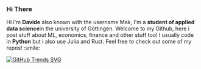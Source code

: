 ### Hi There
<p>
Hi i'm <b>Davide</b> also known with the username Mak, I'm a <b>student of applied data science</b>in the university of Göttingen. Welcome to my Github, here i post stuff about ML, economics, finance and other stuff too!
I usually code in <b>Python</b> but i also use Julia and Rust.
Feel free to check out some of my repos! :smile:



[![GitHub Trends SVG](https://api.githubtrends.io/user/svg/mak8427/langs)](https://githubtrends.io)
